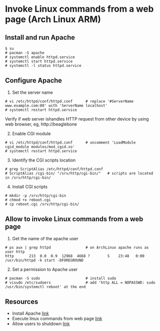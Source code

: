 # Invoke Linux commands from a web page (Arch Linux ARM)


## Install and run Apache

```
$ su
# pacman -S apache
# systemctl enable httpd.service
# systemctl start httpd.service
# systemctl -l status httpd.service
```

## Configure Apache

1. Set the server name

```
# vi /etc/httpd/conf/httpd.conf      # replace '#ServerName www.example.com:80' with 'ServerName localhost'
# systemctl restart httpd.service
```

Verify if web server ishandles HTTP request from other device by using web browser, eg, http://beaglebone

2. Enable CGI module

```
# vi /etc/httpd/conf/httpd.conf      # uncomment 'LoadModule cgid_module modules/mod_cgid.so'
# systemctl restart httpd.service
```

3. Identify the CGI scripts location

```
# grep ScriptAlias /etc/httpd/conf/httpd.conf
# ScriptAlias /cgi-bin/ "/srv/http/cgi-bin/"   # scripts are located in /srv/http/cgi-bin/
```

4. Install CGI scripts

```
# mkdir -p /srv/http/cgi-bin
# chmod +x reboot.cgi
# cp reboot.cgi /srv/http/cgi-bin/
```

## Allow to invoke Linux commands from a web page

1. Get the name of the apache user

```
# ps aux | grep httpd                # on ArchLinux apache runs as user http
http       213  0.0  0.9  12968  4668 ?        S    23:48   0:00 /usr/bin/httpd -k start -DFOREGROUND
```

2. Set a permission to Apache user

```
# pacman -S sudo                     # install sudo
# visudo /etc/sudoers                # add 'http ALL = NOPASSWD: sudo /usr/bin/systemctl reboot' at the end
```

## Resources

- Install Apache [link](https://wiki.archlinux.de/title/Apache)
- Execute linux commands from web page [link](https://www.cyberciti.biz/tips/executing-linuxunix-commands-from-web-page-part-i.html)
- Allow users to shutdown [link](https://wiki.archlinux.org/index.php/allow_users_to_shutdown)
